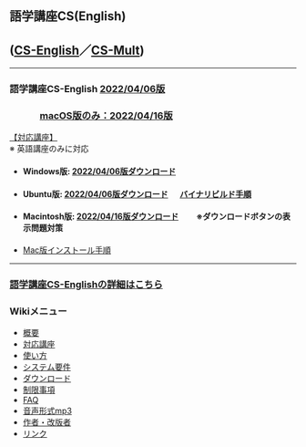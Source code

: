## 語学講座CS(English)      
## ([CS-English](https://csreviser.github.io/CS-English/)／[CS-Mult](https://csreviser.github.io/CS-Mult/))
***
### 語学講座CS-English [2022/04/06版](https://github.com/CSReviser/CS-English/releases/tag/20220406)                 
### 　　　 [macOS版のみ：2022/04/16版](https://github.com/CSReviser/CS-English/releases/tag/20220416)         
[【対応講座】](https://github.com/CSReviser/CS-English/wiki/%E5%AF%BE%E5%BF%9C%E8%AC%9B%E5%BA%A7)              
   ※ 英語講座のみに対応
   - #### Windows版: [2022/04/06版ダウンロード](https://github.com/CSReviser/CS-English/releases/download/20220406/CS-English-Windows-20220406.zip)                          
   - #### Ubuntu版: [2022/04/06版ダウンロード](https://github.com/CSReviser/CS-English/releases/download/20220406/CS-English-Ubuntu-qt5-20220406.zip)  　 [バイナリビルド手順](https://github.com/CSReviser/CS-English/wiki/ubuntuビルド手順) 
   - #### Macintosh版: [2022/04/16版ダウンロード](https://github.com/CSReviser/CS-English/releases/download/20220416/CS-English-Macintosh-20220416.dmg) 　　※ダウンロードボタンの表示問題対策        
   -  [Mac版インストール手順](https://github.com/CSReviser/CS-English/wiki/Mac%E7%89%88%E3%82%A4%E3%83%B3%E3%82%B9%E3%83%88%E3%83%BC%E3%83%AB%E6%89%8B%E9%A0%86)                          　　　           　　                            


                               
***
### [語学講座CS-Englishの詳細はこちら](https://github.com/CSReviser/CS-English/wiki/CS-English)                 　　　　
### Wikiメニュー     
- [概要](https://github.com/CSReviser/CS-English/wiki/%E6%A6%82%E8%A6%81)   
- [対応講座](https://github.com/CSReviser/CS-English/wiki/%E5%AF%BE%E5%BF%9C%E8%AC%9B%E5%BA%A7)    
- [使い方](https://github.com/CSReviser/CS-English/wiki/%E4%BD%BF%E3%81%84%E6%96%B9)   
- [システム要件](https://github.com/CSReviser/CS-English/wiki/%E3%82%B7%E3%82%B9%E3%83%86%E3%83%A0%E8%A6%81%E4%BB%B6)    
- [ダウンロード](https://github.com/CSReviser/CS-English/wiki/%E3%83%80%E3%82%A6%E3%83%B3%E3%83%AD%E3%83%BC%E3%83%89)   
- [制限事項](https://github.com/CSReviser/CS-English/wiki/%E5%88%B6%E9%99%90%E4%BA%8B%E9%A0%85)   
- [FAQ](https://github.com/CSReviser/CS-English/wiki/FAQ)   
- [音声形式mp3](https://github.com/CSReviser/CaptureStream/wiki/%E9%9F%B3%E5%A3%B0%E5%BD%A2%E5%BC%8Fmp3)           
- [作者・改版者](https://github.com/CSReviser/CaptureStream/wiki/作者・改版者)   
- [リンク](https://github.com/CSReviser/CS-English/wiki/リンク)   
